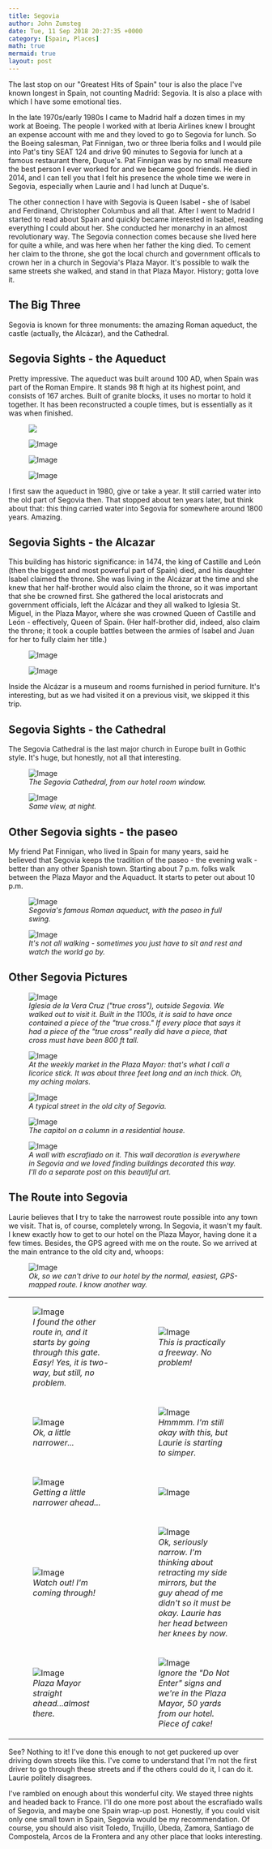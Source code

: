 ```yaml
---
title: Segovia
author: John Zumsteg
date: Tue, 11 Sep 2018 20:27:35 +0000
category: [Spain, Places]
math: true
mermaid: true
layout: post
---
```

The last stop on our "Greatest Hits of Spain" tour is also the place I've known longest in Spain, not counting Madrid: Segovia. It is also a place with which I have some emotional ties.

In the late 1970s/early 1980s I came to Madrid half a dozen times in my work at Boeing. The people I worked with at Iberia Airlines knew I brought an expense account with me and they loved to go to Segovia for lunch. So the Boeing salesman, Pat Finnigan, two or three Iberia folks and I would pile into Pat's tiny SEAT 124 and drive 90 minutes to Segovia for lunch at a famous restaurant there, Duque's. Pat Finnigan was by no small measure the best person I ever worked for and we became good friends. He died in 2014, and I can tell you that I felt his presence the whole time we were in Segovia, especially when Laurie and I had lunch at Duque's.

The other connection I have with Segovia is Queen Isabel - she of Isabel and Ferdinand, Christopher Columbus and all that. After I went to Madrid I started to read about Spain and quickly became interested in Isabel, reading everything I could about her. She conducted her monarchy in an almost revolutionary way. The Segovia connection comes because she lived here for quite a while, and was here when her father the king died. To cement her claim to the throne, she got the local church and government officals to crown her in a church in Segovia's Plaza Mayor. It's possible to walk the same streets she walked, and stand in that Plaza Mayor. History; gotta love it.
<h2>The Big Three</h2>
Segovia is known for three monuments: the amazing Roman aqueduct, the castle (actually, the Alcázar), and the Cathedral.
<h2>Segovia Sights - the Aqueduct</h2>  

Pretty impressive. The aqueduct was built around 100 AD, when Spain was part of the Roman Empire. It stands 98 ft high at its highest point, and consists of 167 arches. Built of granite blocks, it uses no mortar to hold it together. It has been reconstructed a couple times, but is essentially as it was when finished.

<figure class = "landscape">
	<img src = "{{ "/assets/images/2018/09/DSC07767.jpg" | prepend: site.baseurl | prepend: site.url }}"/>
	<figcaption></figcaption>
</figure>

 <figure class = "landscape">
	<img src="{{"/assets/images/2018/09/DSC07787.jpg" | prepend: site.baseurl | prepend: site.url }}" alt="Image" />
	<figcaption></figcaption>
</figure>

 <figure class = "landscape">
	<img src="{{ "/assets/images/2018/09/DSC07794.jpg" | prepend: site.baseurl | prepend: site.url }}" alt="Image" />
	<figcaption></figcaption>
</figure>

 <figure class = "landscape">
	<img src="{{ "/assets/images/2018/09/DSC07799.jpg" | prepend: site.baseurl | prepend: site.url }}" alt="Image" />
	<figcaption></figcaption>
</figure>

I first saw the aqueduct in 1980, give or take a year. It still carried water into the old part of Segovia then. That stopped about ten years later, but think about that: this thing carried water into Segovia for somewhere around 1800 years. Amazing.
<h2>Segovia Sights - the Alcazar</h2>
This building has historic significance: in 1474, the king of Castille and León (then the biggest and most powerful part of Spain) died, and his daughter Isabel claimed the throne. She was living in the Alcázar at the time and she knew that her half-brother would also claim the throne, so it was important that she be crowned first. She gathered the local aristocrats and government officials, left the Alcázar and they all walked to Iglesia St. Miguel, in the Plaza Mayor, where she was crowned Queen of Castille and León - effectively, Queen of Spain. (Her half-brother did, indeed, also claim the throne; it took a couple battles between the armies of Isabel and Juan for her to fully claim her title.)

<figure class = "portrait">
	<img src="{{"/assets/images/2018/09/DSC05514.jpg" | prepend: site.baseurl | prepend: site.url }}" alt="Image" />
	<figcaption></figcaption>
</figure>

<figure class = "landscape">
	<img src="{{"/assets/images/2018/09/DSC05516-1.jpg" | prepend: site.baseurl | prepend: site.url }}" alt="Image" />
	<figcaption></figcaption>
</figure>


Inside the Alcázar is a museum and rooms furnished in period furniture. It's interesting, but as we had visited it on a previous visit, we skipped it this trip.
<h2>Segovia Sights - the Cathedral</h2>
The Segovia Cathedral is the last major church in Europe built in Gothic style. It's huge, but honestly, not all that interesting.

<figure class = "landscape">
	<img src="{{"/assets/images/2018/09/DSC05469.jpg" | prepend: site.baseurl | prepend: site.url }}" alt="Image" />
	<figcaption><em>The Segovia Cathedral, from our hotel room window.</em></figcaption>
</figure>



<figure class = "landscape">
	<img src="{{"/assets/images/2018/09/DSC06760.jpg" | prepend: site.baseurl | prepend: site.url }}" alt="Image" />
	<figcaption><em>Same view, at night.</em></figcaption>
</figure>


<h2>Other Segovia sights - the paseo</h2>
My friend Pat Finnigan, who lived in Spain for many years, said he believed that Segovia keeps the tradition of the paseo - the evening walk - better than any other Spanish town. Starting about 7 p.m. folks walk between the Plaza Mayor and the Aquaduct. It starts to peter out about 10 p.m.

<figure class = "portrait">
	<img src="{{"/assets/images/2018/09/DSC05458.jpg" | prepend: site.baseurl | prepend: site.url }}" alt="Image" />
	<figcaption><em>Segovia's famous Roman aqueduct, with the paseo in full swing.</em></figcaption>
</figure>



<figure class = "landscape">
	<img src="{{"/assets/images/2018/09/DSC05466.jpg" | prepend: site.baseurl | prepend: site.url }}" alt="Image" />
	<figcaption><em>It's not all walking - sometimes you just have to sit and rest and watch the world go by.</em></figcaption>
</figure>


<h2>Other Segovia Pictures</h2>
<figure class = "landscape">
	<img src="{{"/assets/images/2018/09/DSC05515.jpg" | prepend: site.baseurl | prepend: site.url }}" alt="Image" />
	<figcaption><em>Iglesia de la Vera Cruz ("true cross"), outside Segovia. We walked out to visit it. Built in the 1100s, it is said to have once contained a piece of the "true cross." If every place that says it had a piece of the "true cross" really did have a piece, that cross must have been 800 ft tall.</em></figcaption>
</figure>



<figure class = "portrait">
	<img src="{{"/assets/images/2018/09/DSC06806.jpg" | prepend: site.baseurl | prepend: site.url }}" alt="Image" />
	<figcaption><em>At the weekly market in the Plaza Mayor: that's what I call a licorice stick. It was about three feet long and an inch thick. Oh, my aching molars.</em></figcaption>
</figure>



<figure class = "portrait">
	<img src="{{"/assets/images/2018/09/DSC06844.jpg" | prepend: site.baseurl | prepend: site.url }}" alt="Image" />
	<figcaption><em>A typical street in the old city of Segovia.</em></figcaption>
</figure>



<figure class = "landscape">
	<img src="{{"/assets/images/2018/09/DSC06851.jpg" | prepend: site.baseurl | prepend: site.url }}" alt="Image" />
	<figcaption><em>The capitol on a column in a residential house.</em></figcaption>
</figure>



<figure class = "landscape">
	<img src="{{"/assets/images/2018/09/DSC06863.jpg" | prepend: site.baseurl | prepend: site.url }}" alt="Image" />
	<figcaption><em>A wall with escrafiado on it. This wall decoration is everywhere in Segovia and we loved finding buildings decorated this way. I'll do a separate post on this beautiful art.</em></figcaption>
</figure>


<h2>The Route into Segovia</h2>
Laurie believes that I try to take the narrowest route possible into any town we visit. That is, of course, completely wrong. In Segovia, it wasn't my fault. I knew exactly how to get to our hotel on the Plaza Mayor, having done it a few times. Besides, the GPS agreed with me on the route. So we arrived at the main entrance to the old city and, whoops:

<figure class = "portrait">
	<img src="{{"/assets/images/2018/09/DSC05463.jpg" | prepend: site.baseurl | prepend: site.url }}" alt="Image" />
	<figcaption><em>Ok, so we can't drive to our hotel by the normal, easiest, GPS-mapped route. I know another way.</em></figcaption>
</figure>


<table>
<tbody>
<tr>
<td>

<figure class = "portrait-two-column-table">
	<img src="{{"/assets/images/2018/09/DSC05542.jpg" | prepend: site.baseurl | prepend: site.url }}" alt="Image" />
	<figcaption><em>I found the other route in, and it starts by going through this gate. Easy! Yes, it is two-way, but still, no problem.</em></figcaption>
</figure>

</td>
<td>

<figure class = "portrait-two-column-table">
	<img src="{{"/assets/images/2018/09/DSC05545.jpg" | prepend: site.baseurl | prepend: site.url }}" alt="Image" />
	<figcaption><em>This is practically a freeway. No problem!</em></figcaption>
</figure>

</td>
<td></td>
</tr>
<tr>
<td>

<figure class = "portrait-two-column-table">
	<img src="{{"/assets/images/2018/09/DSC05549.jpg" | prepend: site.baseurl | prepend: site.url }}" alt="Image" />
	<figcaption><em>Ok, a little narrower...</em></figcaption>
</figure>

</td>
<td>

<figure class = "portrait-two-column-table">
	<img src="{{"/assets/images/2018/09/DSC05551.jpg" | prepend: site.baseurl | prepend: site.url }}" alt="Image" />
	<figcaption><em>Hmmmm. I'm still okay with this, but Laurie is starting to simper.</em></figcaption>
</figure>

</td>
</tr>
<tr>
<td>

<figure class = "portrait-two-column-table">
	<img src="{{"/assets/images/2018/09/DSC05554.jpg" | prepend: site.baseurl | prepend: site.url }}" alt="Image" />
	<figcaption><em>Getting a little narrower ahead...</em></figcaption>
</figure>

</td>
<td><figure class = "portrait-two-column-table">
	<img src="{{"/assets/images/2018/09/DSC05555.jpg" | prepend: site.baseurl | prepend: site.url }}" alt="Image" />
	<figcaption></figcaption>
</figure>

</td>
</tr>
<tr>
<td>

<figure class = "portrait-two-column-table">
	<img src="{{"/assets/images/2018/09/DSC05556.jpg" | prepend: site.baseurl | prepend: site.url }}" alt="Image" />
	<figcaption><em>Watch out! I'm coming through!</em></figcaption>
</figure>

</td>
<td>

<figure class = "portrait-two-column-table">
	<img src="{{"/assets/images/2018/09/DSC05560.jpg" | prepend: site.baseurl | prepend: site.url }}" alt="Image" />
	<figcaption><em>Ok, seriously narrow. I'm thinking about retracting my side mirrors, but the guy ahead of me didn't so it must be okay. Laurie has her head between her knees by now.</em></figcaption>
</figure>

</td>
</tr>
<tr>
<td>

<figure class = "portrait-two-column-table">
	<img src="{{"/assets/images/2018/09/DSC05563.jpg" | prepend: site.baseurl | prepend: site.url }}" alt="Image" />
	<figcaption><em>Plaza Mayor straight ahead...almost there.</em></figcaption>
</figure>

</td>
<td>

<figure class = "portrait-two-column-table">
	<img src="{{"/assets/images/2018/09/DSC05564.jpg" | prepend: site.baseurl | prepend: site.url }}" alt="Image" />
	<figcaption><em>Ignore the "Do Not Enter" signs and we're in the Plaza Mayor, 50 yards from our hotel. Piece of cake!</em></figcaption>
</figure>

</td>
</tr>
</tbody>
</table>
See? Nothing to it! I've done this enough to not get puckered up over driving down streets like this. I've come to understand that I'm not the first driver to go through these streets and if the others could do it, I can do it. Laurie politely disagrees.

I've rambled on enough about this wonderful city. We stayed three nights and headed back to France. I'll do one more post about the escrafiado walls of Segovia, and maybe one Spain wrap-up post. Honestly, if you could visit only one small town in Spain, Segovia would be my recommendation. Of course, you should also visit Toledo, Trujillo, Úbeda, Zamora, Santiago de Compostela, Arcos de la Frontera and any other place that looks interesting.

&nbsp;
